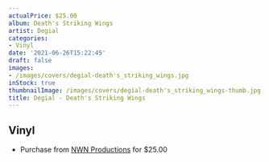 ```yaml
---
actualPrice: $25.00
album: Death's Striking Wings
artist: Degial
categories:
- Vinyl
date: '2021-06-26T15:22:45'
draft: false
images:
- /images/covers/degial-death's_striking_wings.jpg
inStock: true
thumbnailImage: /images/covers/degial-death's_striking_wings-thumb.jpg
title: Degial - Death's Striking Wings
---
```


## Vinyl
* Purchase from [NWN Productions](http://shop.nwnprod.com/index.php?route=product/product&path=75&product_id=13560&sort=pd.name&order=ASC) for $25.00
